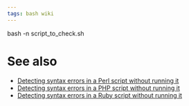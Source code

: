 ```yaml
---
tags: bash wiki
---
```


bash -n script_to_check.sh

# See also

-   [Detecting syntax errors in a Perl script without running it](/wiki/Detecting_syntax_errors_in_a_Perl_script_without_running_it)
-   [Detecting syntax errors in a PHP script without running it](/wiki/Detecting_syntax_errors_in_a_PHP_script_without_running_it)
-   [Detecting syntax errors in a Ruby script without running it](/wiki/Detecting_syntax_errors_in_a_Ruby_script_without_running_it)
